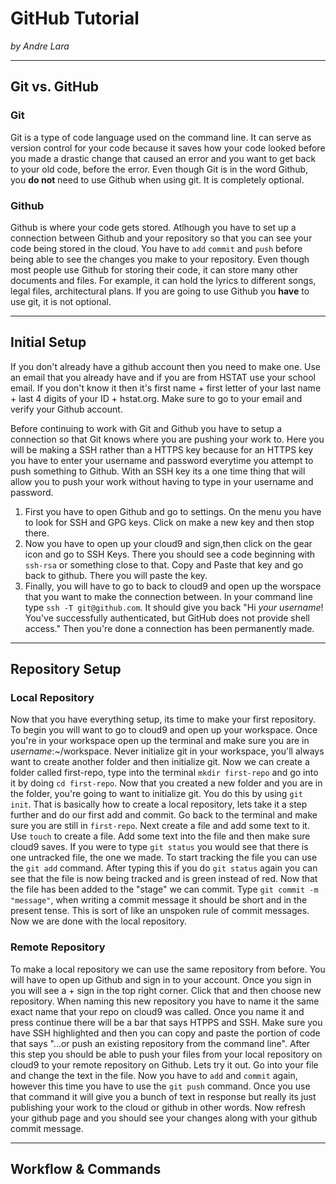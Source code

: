 # GitHub Tutorial

_by Andre Lara_

---
## Git vs. GitHub

### Git
Git is a type of code language used on the command line. It can serve as version control for your code because it saves how your code looked before you made a drastic change that caused an error and you want to get back to your old code, before the error. Even though Git is in the word Github, you **do not** need to use Github when using git. It is completely optional.
### Github
Github is where your code gets stored. Atlhough you have to set up a connection between Github and your repository so that you can see your code being stored in the cloud. You have to `add` `commit` and `push` before being able to see the changes you make to your repository. Even though most people use Github for storing their code, it can store many other documents and files. For example, it can hold the lyrics to different songs, legal files, architectural plans. If you are going to use Github you **have** to use git, it is not optional. 


---
## Initial Setup
If you don't already have a github account then you need to make one. Use an email that you already have and if you are from HSTAT use your school email. If you don't know it then it's first name + first letter of your last name + last 4 digits of your ID + hstat.org. Make sure to go to your email and verify your Github account.

Before continuing to work with Git and Github you have to setup a connection so that Git knows where you are pushing your work to. Here you will be making a SSH rather than a HTTPS key because for an HTTPS key you have to enter your username and password everytime you attempt to push something to Github. With an SSH key its a one time thing that will allow you to push your work without having to type in your username and password.
1.  First you have to open Github and go to settings. On the menu you have to look for SSH and GPG keys. Click on make a new key and then stop there. 
2.  Now you have to open up your cloud9 and sign,then click on the gear icon and go to SSH Keys. There you should see a code beginning with `ssh-rsa` or something close to that. Copy and Paste that key and go back to github. There you will paste the key. 
3.  Finally, you will have to go to back to cloud9 and open up the worspace that you want to make the connection between. In your command line type `ssh -T git@github.com`. It should give you back "Hi _your username_! You've successfully authenticated, but GitHub does not provide shell access." Then you're done a connection has been permanently made.


---
## Repository Setup

### Local Repository
Now that you have everything setup, its time to make your first repository. To begin you will want to go to cloud9 and open up your workspace. Once you're in your workspace open up the terminal and make sure you are in _username_:~/workspace. Never initialize git in your workspace, you'll always want to create another folder and then initialize git. Now we can create a folder called first-repo, type into the terminal `mkdir first-repo` and go into it by doing `cd first-repo`. Now that you created a new folder and you are in the folder, you're going to want to initialize git. You do this by using `git init`. That is basically how to create a local repository, lets take it a step further and do our first add and commit. Go back to the terminal and make sure you are still in `first-repo`. Next create a file and add some text to it. Use `touch` to create a file. Add some text into the file and then make sure cloud9 saves. If you were to type `git status` you would see that there is one untracked file, the one we made. To start tracking the file you can use the `git add` command. After typing this if you do `git status` again you can see that the file is now being tracked and is green instead of red. Now that the file has been added to the "stage" we can commit. Type `git commit -m "message"`, when writing a commit message it should be short and in the present tense. This is sort of like an unspoken rule of commit messages. Now we are done with the local repository.

### Remote Repository
To make a local repository we can use the same repository from before. You will have to open up Github and sign in to your account. Once you sign in you will see a + sign in the top right corner. Click that and then choose new repository. When naming this new repository you have to name it the same exact name that your repo on cloud9 was called. Once you name it and press continue there will be a bar that says HTPPS and SSH. Make sure you have SSH highlighted and then you can copy and paste the portion of code that says "...or push an existing repository from the command line". After this step you should be able to push your files from your local repository on cloud9 to your remote repository on Github. Lets try it out. Go into your file and change the text in the file. Now you have to `add` and `commit` again, however this time you have to use the `git push` command. Once you use that command it will give you a bunch of text in response but really its just publishing your work to the cloud or github in other words. Now refresh your github page and you should see your changes along with your github commit message.


---
## Workflow & Commands